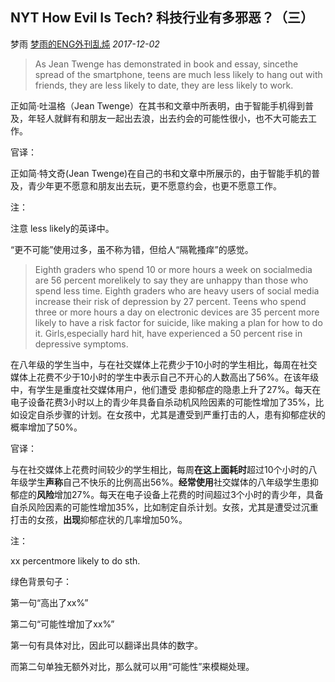 ## NYT How Evil Is Tech? 科技行业有多邪恶？（三）

梦雨 [梦雨的ENG外刊乱炖](javascript:void(0);) *2017-12-02*

> As Jean Twenge has demonstrated in book and essay, sincethe spread of the smartphone, teens are much less likely to hang out with friends, they are less likely to date, they are less likely to work.

正如简·吐温格（Jean Twenge）在其书和文章中所表明，由于智能手机得到普及，年轻人就鲜有和朋友一起出去浪，出去约会的可能性很小，也不大可能去工作。

官译：

正如简·特文奇(Jean Twenge)在自己的书和文章中所展示的，由于智能手机的普及，青少年更不愿意和朋友出去玩，更不愿意约会，也更不愿意工作。

注：

注意 less likely的英译中。

“更不可能”使用过多，虽不称为错，但给人“隔靴搔痒”的感觉。

> Eighth graders who spend 10 or more hours a week on socialmedia are 56 percent morelikely to say they are unhappy than those who spend less time. Eighth graders who are heavy users of social media increase their risk of depression by 27 percent. Teens who spend three or more hours a day on electronic devices are 35 percent more likely to have a risk factor for suicide, like making a plan for how to do it. Girls,especially hard hit, have experienced a 50 percent rise in depressive symptoms.

在八年级的学生当中，与在社交媒体上花费少于10小时的学生相比，每周在社交媒体上花费不少于10小时的学生中表示自己不开心的人数高出了56%。在该年级中，有学生是重度社交媒体用户，他们遭受 患抑郁症的隐患上升了27%。每天在电子设备花费3小时以上的青少年具备自杀动机风险因素的可能性增加了35%，比如设定自杀步骤的计划。在女孩中，尤其是遭受到严重打击的人，患有抑郁症状的概率增加了50%。

官译：

与在社交媒体上花费时间较少的学生相比，每周**在这上面耗时**超过10个小时的八年级学生**声称**自己不快乐的比例高出56%。**经常使用**社交媒体的八年级学生患抑郁症的**风险**增加27%。每天在电子设备上花费的时间超过3个小时的青少年，具备自杀风险因素的可能性增加35%，比如制定自杀计划。女孩，尤其是遭受过沉重打击的女孩，**出现**抑郁症状的几率增加50%。

注：

xx percentmore likely to do sth.

绿色背景句子：

第一句“高出了xx%”

第二句“可能性增加了xx%”

第一句有具体对比，因此可以翻译出具体的数字。

而第二句单独无额外对比，那么就可以用“可能性”来模糊处理。









